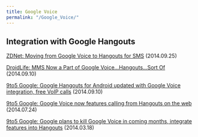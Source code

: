 ```yaml
---
title: Google Voice
permalink: "/Google_Voice/"
---
```


Integration with Google Hangouts
--------------------------------

[ZDNet: Moving from Google Voice to Hangouts for SMS](http://www.zdnet.com/moving-from-google-voice-to-hangouts-for-sms-7000034034/) (2014.09.25)

[DroidLife: MMS Now a Part of Google Voice…Hangouts…Sort Of](http://www.droid-life.com/2014/09/10/mms-now-a-part-of-google-voice-hangouts-sort-of/) (2014.09.10)

[9to5 Google: Google Hangouts for Android updated with Google Voice integration, free VoIP calls](http://9to5google.com/2014/09/10/google-hangouts-for-android-updated-with-google-voice-integration-free-voip-calls/) (2014.09.10)

[9to5 Google: Google Voice now features calling from Hangouts on the web](http://9to5google.com/2014/07/24/google-voice-now-features-calling-from-hangouts-on-the-web/) (2014.07.24)

[9to5 Google: Google plans to kill Google Voice in coming months, integrate features into Hangouts](http://9to5google.com/2014/03/18/google-plans-kill-google-voice-in-months-integrate-features-into-hangouts/) (2014.03.18)